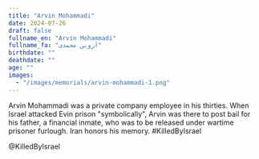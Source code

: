 ```yaml
---
title: "Arvin Mohammadi"
date: 2024-07-26
draft: false
fullname_en: "Arvin Mohammadi"
fullname_fa: "آروین محمدی"
birthdate: ""
deathdate: ""
age: ""
images:
  - "/images/memorials/arvin-mohammadi-1.png"
---
```


Arvin Mohammadi was a private company employee in his thirties. When Israel attacked Evin prison "symbolically", Arvin was there to post bail for his father, a financial inmate, who was to be released under wartime prisoner furlough. Iran honors his memory.
#KilledByIsrael

@KilledByIsrael